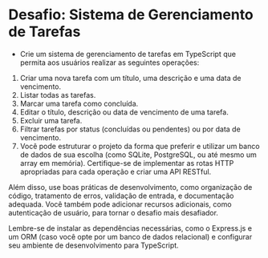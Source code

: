 # Desafio: Sistema de Gerenciamento de Tarefas

- Crie um sistema de gerenciamento de tarefas em TypeScript que permita aos usuários realizar as seguintes operações:

1. Criar uma nova tarefa com um título, uma descrição e uma data de vencimento.
2. Listar todas as tarefas.
3. Marcar uma tarefa como concluída.
4. Editar o título, descrição ou data de vencimento de uma tarefa.
5. Excluir uma tarefa.
6. Filtrar tarefas por status (concluídas ou pendentes) ou por data de vencimento.
7. Você pode estruturar o projeto da forma que preferir e utilizar um banco de dados de sua escolha (como SQLite, PostgreSQL, ou até mesmo um array em memória). Certifique-se de implementar as rotas HTTP apropriadas para cada operação e criar uma API RESTful.

Além disso, use boas práticas de desenvolvimento, como organização de código, tratamento de erros, validação de entrada, e documentação adequada. Você também pode adicionar recursos adicionais, como autenticação de usuário, para tornar o desafio mais desafiador.

Lembre-se de instalar as dependências necessárias, como o Express.js e um ORM (caso você opte por um banco de dados relacional) e configurar seu ambiente de desenvolvimento para TypeScript.